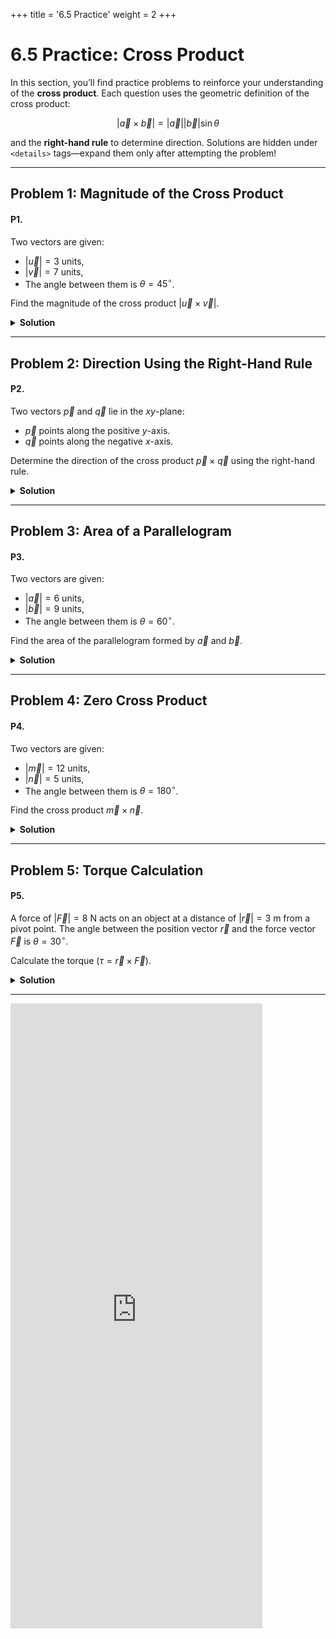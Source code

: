+++
title = '6.5 Practice'
weight = 2
+++

# 6.5 Practice: Cross Product

In this section, you’ll find practice problems to reinforce your understanding of the **cross product**. Each question uses the geometric definition of the cross product:

$$
|\vec{a} \times \vec{b}| = |\vec{a}| |\vec{b}| \sin\theta
$$

and the **right-hand rule** to determine direction. Solutions are hidden under `<details>` tags—expand them only after attempting the problem!

---

## Problem 1: Magnitude of the Cross Product

#### P1.
Two vectors are given:
- $|\vec{u}| = 3~\text{units}$,
- $|\vec{v}| = 7~\text{units}$,
- The angle between them is $\theta = 45^\circ$.

Find the magnitude of the cross product $|\vec{u} \times \vec{v}|$.

<details>
  <summary>
    <strong id="solution-title">Solution</strong>
  </summary>

Using the formula for the magnitude of the cross product:

$$
|\vec{u} \times \vec{v}| = |\vec{u}| |\vec{v}| \sin\theta
$$

Substitute the given values:

$$
|\vec{u} \times \vec{v}| = (3)(7) \sin(45^\circ)
$$

From trigonometry, $\sin(45^\circ) = \sqrt{2}/2 \approx 0.707$. Therefore:

$$
|\vec{u} \times \vec{v}| = (3)(7)(0.707) \approx 14.85
$$

**Answer**:  
The magnitude of the cross product is $ \boxed{14.85~\text{units}^2} $.

</details>

---

## Problem 2: Direction Using the Right-Hand Rule

#### P2.
Two vectors $\vec{p}$ and $\vec{q}$ lie in the $xy$-plane:
- $\vec{p}$ points along the positive $y$-axis.
- $\vec{q}$ points along the negative $x$-axis.

Determine the direction of the cross product $\vec{p} \times \vec{q}$ using the right-hand rule.

<details>
  <summary>
    <strong id="solution-title">Solution</strong>
  </summary>

1. Recall the right-hand rule:
   - Point your right hand's fingers in the direction of $\vec{p}$ (positive $y$-axis).
   - Curl your fingers toward $\vec{q}$ (negative $x$-axis).
   - Your thumb points in the direction of $\vec{p} \times \vec{q}$.

2. In this case, your thumb will point **into the page** (along the negative $z$-axis).

**Answer**:  
The direction of $\vec{p} \times \vec{q}$ is $ \boxed{\text{negative } z\text{-axis}} $.

</details>

---

## Problem 3: Area of a Parallelogram

#### P3.
Two vectors are given:
- $|\vec{a}| = 6~\text{units}$,
- $|\vec{b}| = 9~\text{units}$,
- The angle between them is $\theta = 60^\circ$.

Find the area of the parallelogram formed by $\vec{a}$ and $\vec{b}$.

<details>
  <summary>
    <strong id="solution-title">Solution</strong>
  </summary>

The area of the parallelogram is equal to the magnitude of the cross product:

$$
\text{Area} = |\vec{a} \times \vec{b}| = |\vec{a}| |\vec{b}| \sin\theta
$$

Substitute the given values:

$$
\text{Area} = (6)(9) \sin(60^\circ)
$$

From trigonometry, $\sin(60^\circ) = \sqrt{3}/2 \approx 0.866$. Therefore:

$$
\text{Area} = (6)(9)(0.866) \approx 46.76
$$

**Answer**:  
The area of the parallelogram is $ \boxed{46.76~\text{units}^2} $.

</details>

---

## Problem 4: Zero Cross Product

#### P4.
Two vectors are given:
- $|\vec{m}| = 12~\text{units}$,
- $|\vec{n}| = 5~\text{units}$,
- The angle between them is $\theta = 180^\circ$.

Find the cross product $\vec{m} \times \vec{n}$.

<details>
  <summary>
    <strong id="solution-title">Solution</strong>
  </summary>

Using the formula for the magnitude of the cross product:

$$
|\vec{m} \times \vec{n}| = |\vec{m}| |\vec{n}| \sin\theta
$$

Substitute the given values:

$$
|\vec{m} \times \vec{n}| = (12)(5) \sin(180^\circ)
$$

From trigonometry, $\sin(180^\circ) = 0$. Therefore:

$$
|\vec{m} \times \vec{n}| = (12)(5)(0) = 0
$$

Since the cross product is zero, the vectors are parallel.

**Answer**:  
The cross product is $ \boxed{\vec{0}} $.

</details>

---

## Problem 5: Torque Calculation

#### P5.
A force of $|\vec{F}| = 8~\text{N}$ acts on an object at a distance of $|\vec{r}| = 3~\text{m}$ from a pivot point. The angle between the position vector $\vec{r}$ and the force vector $\vec{F}$ is $\theta = 30^\circ$.

Calculate the torque ($\tau = \vec{r} \times \vec{F}$).

<details>
  <summary>
    <strong id="solution-title">Solution</strong>
  </summary>

The magnitude of the torque is given by the cross product:

$$
|\tau| = |\vec{r} \times \vec{F}| = |\vec{r}| |\vec{F}| \sin\theta
$$

Substitute the given values:

$$
|\tau| = (3)(8) \sin(30^\circ)
$$

From trigonometry, $\sin(30^\circ) = 0.5$. Therefore:

$$
|\tau| = (3)(8)(0.5) = 12
$$

**Answer**:  
The magnitude of the torque is $ \boxed{12~\text{N}\cdot\text{m}} $.

</details>

---

<iframe src="https://script.google.com/macros/s/AKfycbyyPC_SximZDl6o5oNK-sU9cVwQZmCakGj_nGxWBVrf1gTfGfC_BB8fOU8rOeeqdWOo1g/exec" width="80%" height="1000px" frameborder="0" marginheight="0" marginwidth="0">Loading...</iframe>
